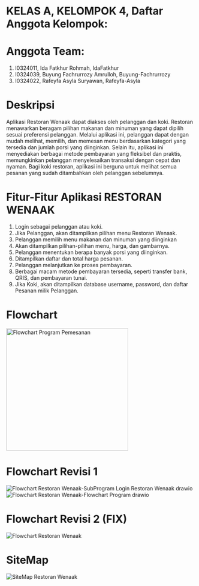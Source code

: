 # KELAS A, KELOMPOK 4, Daftar Anggota Kelompok:
# Anggota Team:
1. I0324011, Ida Fatkhur Rohmah, IdaFatkhur
2. I0324039, Buyung Fachrurrozy Amrulloh, Buyung-Fachrurrozy
3. I0324022, Rafeyfa Asyla Suryawan, Rafeyfa-Asyla

# Deskripsi
Aplikasi Restoran Wenaak dapat diakses oleh pelanggan dan koki. Restoran menawarkan beragam pilihan makanan dan minuman yang dapat dipilih sesuai preferensi pelanggan. Melalui aplikasi ini, pelanggan dapat dengan mudah melihat, memilih, dan memesan menu berdasarkan kategori yang tersedia dan jumlah porsi yang diinginkan. Selain itu, aplikasi ini menyediakan berbagai metode pembayaran yang fleksibel dan praktis, memungkinkan pelanggan menyelesaikan transaksi dengan cepat dan nyaman. Bagi koki restoran, aplikasi ini berguna untuk melihat semua pesanan yang sudah ditambahkan oleh pelanggan sebelumnya. 

# Fitur-Fitur Aplikasi RESTORAN WENAAK
1. Login sebagai pelanggan atau koki.
2. Jika Pelanggan, akan ditampilkan pilihan menu Restoran Wenaak.
3. Pelanggan memilih menu makanan dan minuman yang diinginkan
4. Akan ditampilkan pilihan-pilihan menu, harga, dan gambarnya.
5. Pelanggan menentukan berapa banyak porsi yang diinginkan.
6. Ditampilkan daftar dan total harga pesanan.
7. Pelanggan melanjutkan ke proses pembayaran.
8. Berbagai macam metode pembayaran tersedia, seperti transfer bank, QRIS, dan pembayaran tunai.
9. Jika Koki, akan ditampilkan database username, password, dan daftar Pesanan milik Pelanggan.

# Flowchart
<img width="325" alt="Flowchart Program Pemesanan" src="https://github.com/user-attachments/assets/74dbc128-83aa-4cda-9ce1-8e20cc76ab8f">

# Flowchart Revisi 1
![Flowchart Restoran Wenaak-SubProgram Login Restoran Wenaak drawio](https://github.com/user-attachments/assets/ebcc6f4d-f5ef-4a97-b8f5-07a387a20fe6)
![Flowchart Restoran Wenaak-Flowchart Program drawio](https://github.com/user-attachments/assets/f9b49a59-3401-4e03-beb0-69ce9fbc2f98)

# Flowchart Revisi 2 (FIX)
![Flowchart Restoran Wenaak](https://github.com/user-attachments/assets/8459cc72-4828-49ee-ba50-1c2ade047171)

# SiteMap
![SiteMap Restoran Wenaak](https://github.com/user-attachments/assets/e018e0a2-ac46-4263-9d19-5101a1a85c5b)



